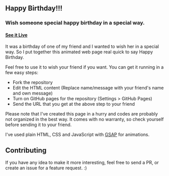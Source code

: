## Happy Birthday!!!

### Wish someone special happy birthday in a special way.

#### [See it Live](https://faahim.github.io/happy-birthday/)

It was a birthday of one of my friend and I wanted to wish her in a special way. So I put together this animated web page real quick to say Happy Birthday.

Feel free to use it to wish your friend if you want.
You can get it running in a few easy steps:

* Fork the repository
* Edit the HTML content (Replace name/message with your friend's name and own message)
* Turn on GitHub pages for the repository (Settings > GitHub Pages)
* Send the URL that you get at the above step to your friend

Please note that I've created this page in a hurry and codes are probably not organized in the best way. It comes with no warranty, so check yourself before sending it to your friend.

I've used plain HTML, CSS and JavaScript with [GSAP](https://greensock.com/gsap) for animations.

## Contributing

If you have any idea to make it more interesting, feel free to send a PR, or create an issue for a feature request. :)
